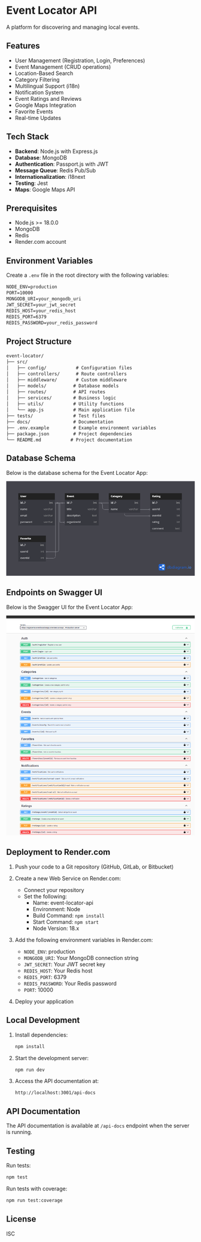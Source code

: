 # Event Locator API

A platform for discovering and managing local events.

## Features

- User Management (Registration, Login, Preferences)
- Event Management (CRUD operations)
- Location-Based Search
- Category Filtering
- Multilingual Support (i18n)
- Notification System
- Event Ratings and Reviews
- Google Maps Integration
- Favorite Events
- Real-time Updates

## Tech Stack

- **Backend**: Node.js with Express.js
- **Database**: MongoDB
- **Authentication**: Passport.js with JWT
- **Message Queue**: Redis Pub/Sub
- **Internationalization**: i18next
- **Testing**: Jest
- **Maps**: Google Maps API

## Prerequisites

- Node.js >= 18.0.0
- MongoDB
- Redis
- Render.com account

## Environment Variables

Create a `.env` file in the root directory with the following variables:

```env
NODE_ENV=production
PORT=10000
MONGODB_URI=your_mongodb_uri
JWT_SECRET=your_jwt_secret
REDIS_HOST=your_redis_host
REDIS_PORT=6379
REDIS_PASSWORD=your_redis_password
```

## Project Structure

```
event-locator/
├── src/
│   ├── config/           # Configuration files
│   ├── controllers/      # Route controllers
│   ├── middleware/       # Custom middleware
│   ├── models/          # Database models
│   ├── routes/          # API routes
│   ├── services/        # Business logic
│   ├── utils/           # Utility functions
│   └── app.js           # Main application file
├── tests/               # Test files
├── docs/                # Documentation
├── .env.example         # Example environment variables
├── package.json         # Project dependencies
└── README.md           # Project documentation
```

## Database Schema

Below is the database schema for the Event Locator App:

![Database Schema](./images/Igboerika%20Onochie%20Event%20Locator%20App%20(1).png)

## Endpoints on Swagger UI

Below is the Swagger UI for the Event Locator App:

![Swagger UI](./images/Swagger%20UI%20endpoints.png)

## Deployment to Render.com

1. Push your code to a Git repository (GitHub, GitLab, or Bitbucket)

2. Create a new Web Service on Render.com:

   - Connect your repository
   - Set the following:
     - Name: event-locator-api
     - Environment: Node
     - Build Command: `npm install`
     - Start Command: `npm start`
     - Node Version: 18.x

3. Add the following environment variables in Render.com:

   - `NODE_ENV`: production
   - `MONGODB_URI`: Your MongoDB connection string
   - `JWT_SECRET`: Your JWT secret key
   - `REDIS_HOST`: Your Redis host
   - `REDIS_PORT`: 6379
   - `REDIS_PASSWORD`: Your Redis password
   - `PORT`: 10000

4. Deploy your application

## Local Development

1. Install dependencies:

   ```bash
   npm install
   ```

2. Start the development server:

   ```bash
   npm run dev
   ```

3. Access the API documentation at:
   ```
   http://localhost:3001/api-docs
   ```

## API Documentation

The API documentation is available at `/api-docs` endpoint when the server is running.

## Testing

Run tests:

```bash
npm test
```

Run tests with coverage:

```bash
npm run test:coverage
```

## License

ISC
